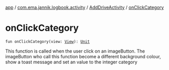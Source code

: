[app](../../index.md) / [com.ema.jannik.logbook.activity](../index.md) / [AddDriveActivity](index.md) / [onClickCategory](./on-click-category.md)

# onClickCategory

`fun onClickCategory(view: `[`View`](https://developer.android.com/reference/android/view/View.html)`): `[`Unit`](https://kotlinlang.org/api/latest/jvm/stdlib/kotlin/-unit/index.html)

This function is called when the user click on an imageButton.
The imageButton who call this function become a different background colour, show a toast message and set an value to the integer category


